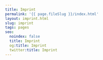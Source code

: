 ```yaml
---
title: Imprint
permalink: '{{ page.fileSlug }}/index.html'
layout: imprint.html
slug: imprint
tags: pages
seo:
  noindex: false
  title: Imprint
  og:title: Imprint
  twitter:title: Imprint
---
```



